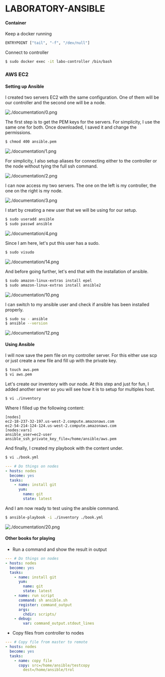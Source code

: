 # LABORATORY-ANSIBLE

#### Container

Keep a docker running

```bash
ENTRYPOINT ["tail", "-f", "/dev/null"]
```

Connect to controller

```bash
$ sudo docker exec -it labo-controller /bin/bash
```

### AWS EC2

#### Setting up Ansible

I created two servers EC2 with the same configuration. One of them will be our controller and the second one will be a node.

![./documentation/0.png](./documentation/0.png)

The first step is to get the PEM keys for the servers. For simplicity, I use the same one for both. Once downloaded, I saved it and change the permissions.

```bash
$ chmod 400 ansible.pem
```

![./documentation/1.png](./documentation/1.png)

For simplicity, I also setup aliases for connecting either to the controller or the node without tying the full ssh command.

![./documentation/2.png](./documentation/2.png)

I can now access my two servers. The one on the left is my controller, the one on the right is my node.

![./documentation/3.png](./documentation/3.png)

I start by creating a new user that we will be using for our setup.

```bash
$ sudo useradd ansible
$ sudo passwd ansible
```

![./documentation/4.png](./documentation/4.png)

Since I am here, let's put this user has a sudo.

```bash
$ sudo visudo
```

![./documentation/14.png](./documentation/14.png)

And before going further, let's end that with the installation of ansible.

```bash
$ sudo amazon-linux-extras install epel
$ sudo amazon-linux-extras install ansible2
```

![./documentation/10.png](./documentation/10.png)

I can switch to my ansible user and check if ansible has been installed properly.

```bash
$ sudo su - ansible
$ ansible --version
```

![./documentation/12.png](./documentation/12.png)

#### Using Ansible

I will now save the pem file on my controller server. For this either use scp or just create a new file and fill up with the private key.

```bash
$ touch aws.pem
$ vi aws.pem
```

Let's create our inventory with our node. At this step and just for fun, I added another server so you will see how it is to setup for multiples host.

```bash
$ vi ./inventory
```

Where I filled up the following content:

```
[nodes]
ec2-18-237-32-197.us-west-2.compute.amazonaws.com
ec2-54-214-124-124.us-west-2.compute.amazonaws.com
[nodes:vars]
ansible_user=ec2-user
ansible_ssh_private_key_file=/home/ansible/aws.pem
```

And finally, I created my playbook with the content under.

```bash
$ vi ./book.yml
```

```yml
--- # Do things on nodes
- hosts: nodes
  become: yes
  tasks:
    - name: install git
      yum:
        name: git
        state: latest
```

And I am now ready to test using the ansible command.

```bash
$ ansible-playbook -i ./inventory ./book.yml
```

![./documentation/20.png](./documentation/20.png)

#### Other books for playing

- Run a command and show the result in output

```yml
--- # Do things on nodes
- hosts: nodes
  become: yes
  tasks:
    - name: install git
      yum:
        name: git
        state: latest
    - name: run script
      command: sh ansible.sh
      register: command_output
      args:
        chdir: scripts/
    - debug:
        var: command_output.stdout_lines
```

- Copy files from controller to nodes

```yml
--- # Copy file from master to remote
- hosts: nodes
  become: yes
  tasks:
    - name: copy file
      copy: src=/home/ansible/testcopy
        dest=/home/ansible/trol
```
